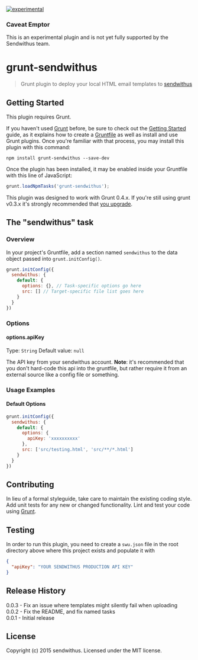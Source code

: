 [![experimental](http://badges.github.io/stability-badges/dist/experimental.svg)](http://github.com/badges/stability-badges)

### Caveat Emptor

This is an experimental plugin and is not yet fully supported by the Sendwithus team.

grunt-sendwithus
===

> Grunt plugin to deploy your local HTML email templates to [sendwithus](https://sendwithus.com)

## Getting Started

This plugin requires Grunt.

If you haven't used [Grunt](http://gruntjs.com/) before, be sure to check out the [Getting Started](http://gruntjs.com/getting-started) guide, as it explains how to create a [Gruntfile](http://gruntjs.com/sample-gruntfile) as well as install and use Grunt plugins. Once you're familiar with that process, you may install this plugin with this command:

```shell
npm install grunt-sendwithus --save-dev
```

Once the plugin has been installed, it may be enabled inside your Gruntfile with this line of JavaScript:

```js
grunt.loadNpmTasks('grunt-sendwithus');
```

This plugin was designed to work with Grunt 0.4.x. If you're still using grunt v0.3.x it's strongly recommended that [you upgrade](http://gruntjs.com/upgrading-from-0.3-to-0.4).

## The "sendwithus" task

### Overview

In your project's Gruntfile, add a section named `sendwithus` to the data object passed into `grunt.initConfig()`.

```js
grunt.initConfig({
  sendwithus: {
    default: {
      options: {}, // Task-specific options go here
      src: [] // Target-specific file list goes here
    }
  }
})
```

### Options

#### options.apiKey

Type: `String`
Default value: `null`

The API key from your sendwithus account. **Note**: it's recommended that you don't hard-code this api into the gruntfile, but rather require it from an external source like a config file or something.

### Usage Examples

#### Default Options

```js
grunt.initConfig({
  sendwithus: {
    default: {
      options: {
        apiKey: 'xxxxxxxxxx'  
      },
      src: ['src/testing.html', 'src/**/*.html']
    }
  }
})
```

## Contributing

In lieu of a formal styleguide, take care to maintain the existing coding style. Add unit tests for any new or changed functionality. Lint and test your code using [Grunt](http://gruntjs.com/).

## Testing

In order to run this plugin, you need to create a `swu.json` file in the root directory above where this project exists and populate it with

```json
{
  "apiKey": "YOUR SENDWITHUS PRODUCTION API KEY"
}
```

## Release History

0.0.3 - Fix an issue where templates might silently fail when uploading  
0.0.2 - Fix the README, and fix named tasks  
0.0.1 - Initial release  

## License
Copyright (c) 2015 sendwithus. Licensed under the MIT license.
